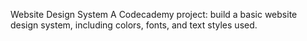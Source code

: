 Website Design System
A Codecademy project: build a basic website design system, including colors, fonts, and text styles used.
